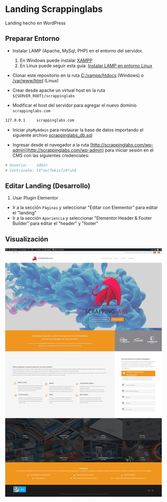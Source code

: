 # Landing Scrappinglabs

Landing hecho en WordPress

<!-- **DEMO** &#x279c; []() -->

## Preparar Entorno

- Instalar LAMP (Apache, MySql, PHP) en el entorno del servidor.
  1. En Windows puede instalar [XAMPP](https://www.apachefriends.org/es/index.html)
  2. En Linux puede seguir esta guía: [Instalar LAMP en entorno Linux](https://gist.github.com/EdixonAlberto/0c95d228896c1893cfbcd6d237475aaf)

- Clonar este repositorio en la ruta [C:/xampp/htdocs](C:\xampp\htdocs) (Windows) o [/var/www/html](/var/www/html) (Linux)

- Crear desde apache un virtual host en la ruta `${SERVER_ROOT}/scrappinglabs`

- Modificar el host del servidor para agregar el nuevo dominio `scrappinglabs.com`
```sh
127.0.0.1     scrappinglabs.com
```

- Iniciar `phpMyAdmin` para restaurar la base de datos importando el siguiente archivo [scrappinglabs_db.sql](./docs/scrappinglabs_db.sql)

- Ingresar desde el navegador a la ruta [http://scrappinglabs.com/wp-admin](http://scrappinglabs.com/wp-admin) para iniciar sesión en el CMS con las siguientes credenciales:
```sh
# Usuario:    admin
# Contraseña: tX^xw!Tmkssfz4*uh4
```

## Editar Landing (Desarrollo)

1. Usar Plugin Elementor

- Ir a la sección `Páginas` y seleccionar "Editar con Elementor" para editar el "landing"
- Ir a la sección `Apariencia` y seleccionar "Elementor Header & Footer Builder" para editar el "header" y "footer"

## Visualización

![preview](./preview.png)
